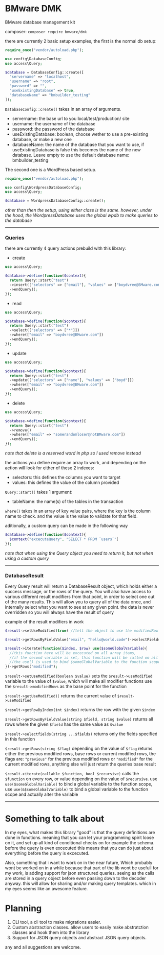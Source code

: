 # BMware DMK

BMware database management kit

composer: `composer require bmware/dmk`

there are currently 2 basic setup examples, the first is the normal db setup:

```PHP
require_once("vendor/autoload.php");

use config\DatabaseConfig;
use access\Query;

$database = DatabaseConfig::create([
  "servername" => "localhost",
  "username" => "root",
  "password" => "",
  "useExistingDatabase" => true,
  "databaseName" => "bmbuilder_testing"
]);
```

`DatabaseConfig::create()` takes in an array of arguments.

- servername: the base url to you local/test/production/ site
- username: the username of the database
- password: the password of the database
- useExistingDatabase: boolean, choose wether to use a pre-existing database, or make a new one
- databaseName: the name of the database that you want to use, if useExistingDatabase is false
  this becomes the name of the new database. Leave empty to use the default database name: bmbuilder_testing

The second one is a WordPress based setup.

```PHP
require_once("vendor/autoload.php");

use config\WordpressDatabaseConfig;
use access\Query;

$database = WordpressDatabaseConfig::create();
```

_other than then the setup, using either class is the same. however, under the hood, the WordpressDatabase uses the global wpdb to make queries to the database_

---

### Queries

there are currently 4 query actions prebuild with this library:

- create

```PHP
use access\Query;

$database->define(function($context){
  return Query::start("test")
  ->insert(["selectors" => ["email"], "values" => ["boydvree@BMware.com"]])
  ->endQuery();
});
```

- read

```PHP
use access\Query;

$database->define(function($context){
  return Query::start("test")
  ->select(["selectors" => ["*"]])
  ->where(["email" => "boydvree@BMware.com"])
  ->endQuery();
});
```

- update

```PHP
use access\Query;

$database->define(function($context){
  return Query::start("test")
  ->update(["selectors" => ["name"], "values" => ["boyd"]])
  ->where(["email" => "boydvree@BMware.com"])
  ->endQuery();
});
```

- delete

```PHP
use access\Query;

$database->define(function($context){
  return Query::start("test")
  ->remove()
  ->where(["email" => "somerandomloser@notBMware.com"])
  ->endQuery();
});
```

_note that delete is a reserved word in php so I used remove instead_

the actions you define require an array to work, and depending on the action
will look for either of these 2 indexes:

- selectors: this defines the columns you want to target
- values: this defines the value of the column provided

`Query::start()` takes 1 argument:

- tableName: the name(s) of the tables in the transaction

`where()` takes in an array of key value pairs, where the key
is the column name to check. and the value is the value to validate for that field.

aditionally, a custom query can be made in the following way

```php
$database->define(function($context){
  $context("excecuteQuery", "SELECT * FROM `users`")
});
```

_note that when using the Query object you need to return it, but not when using a custom query_

---

### DatabaseResult

Every Query result will return a DatabaseResult object, which holds either a success message, or the rows of the query. You will also have access to various different result modifiers from that point, in order to select one out of the many results. This will allow you to query all of the data once, and internally select what you want to see at any given point. the data is never overridden so you will always have the result of query

example of the result modifiers in work

```PHP
$result->setUseModified(true) //tell the object to use the modifiedRow as the base for the next call

$result->getRowsByFieldValue("email", "hello@world.code")->selectFields("id")->getRows("modified"); // you can chain as many as you want toghetter however some might clash with eachother

$result->iterate(function($index, $row) use($someGlobalVariable){
  //this function here will be excecuted on all array items,
  //if the second variable is set, this function will be called on all values
  //the use() is used to bind $someGlobalVariable to the function scope this is completely optional
})->getRows("modified");
```

`$result->setUseModified(boolean $value)` sets the `$result->useModified` variable to the value of `$value`, which will make all modifier functions use the `$result->modifiedRows` as the base point for the function

`$result->getUseModified()` returns the current value of `$result->useModified`

`$result->getRowByIndex(int $index)` returns the row with the given `$index`

`$result->getRowsByFieldValue(string $field, string $value)` returns all rows where the given `$field` has the same value as `$value`

`$result->selectfields(string ...$fields)` returns only the fields specified in this function

`$result->getRows(string $flag)` depending on the value of `$flag` returns either the previous modified rows, base rows or current modified rows, the flags are: `"previous"` for the previous modified rows or `"modified"` for the current modified rows, anything else will just return the queries base result

`$result->iterate(callable $function, bool $recursive)` calls the `$function` on every row, or value depending on the value of `$recursive`. use `use($someGlobalVariable)` to bind a global variable to the function scope, use `use(&$someGlobalVariable)` to bind a global variable to the function scope and actually alter the variable

---

# Something to talk about

In my eyes, what makes this library "good" is that the query definitions are done in functions. meaning that you can let your programming spirit loose on it, and set up all kind of conditional checks on for example the schema. before the query is even excecuted this means that you can do just about everything before the query is excecuted.

Also, something that i want to work on in the near future, Which probably wont be worked on in a while because that part of the lib wont be usefull for my work, is adding support for json structured queries. seeing as the calls are stored in a query object before even passing down to the decoder anyway. this will allow for sharing and/or making query templates. which in my eyes seems like an awesome feature.

# Planning

1. CLI tool, a cli tool to make migrations easier.
2. Custom abstraction classes. allow users to easily make abstratction classes and hook them into the library
3. Support for JSON query objects and abstract JSON query objects.

any and all suggestions are welcome.
